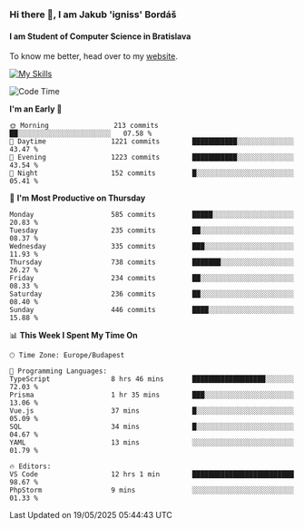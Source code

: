 ### Hi there 👋, I am Jakub 'igniss' Bordáš

#### I am Student of Computer Science in Bratislava
To know me better, head over to my [website](https://bordas.sk).

[![My Skills](https://skillicons.dev/icons?i=js,typescript,html,css,figma,svelte,vue,next,postgresql,nest,express,nodejs)](https://bordas.sk)


<!--START_SECTION:waka-->
![Code Time](http://img.shields.io/badge/Code%20Time-1%2C897%20hrs%2039%20mins-blue)

**I'm an Early 🐤** 

```text
🌞 Morning                213 commits         ██░░░░░░░░░░░░░░░░░░░░░░░   07.58 % 
🌆 Daytime                1221 commits        ███████████░░░░░░░░░░░░░░   43.47 % 
🌃 Evening                1223 commits        ███████████░░░░░░░░░░░░░░   43.54 % 
🌙 Night                  152 commits         █░░░░░░░░░░░░░░░░░░░░░░░░   05.41 % 
```
📅 **I'm Most Productive on Thursday** 

```text
Monday                   585 commits         █████░░░░░░░░░░░░░░░░░░░░   20.83 % 
Tuesday                  235 commits         ██░░░░░░░░░░░░░░░░░░░░░░░   08.37 % 
Wednesday                335 commits         ███░░░░░░░░░░░░░░░░░░░░░░   11.93 % 
Thursday                 738 commits         ███████░░░░░░░░░░░░░░░░░░   26.27 % 
Friday                   234 commits         ██░░░░░░░░░░░░░░░░░░░░░░░   08.33 % 
Saturday                 236 commits         ██░░░░░░░░░░░░░░░░░░░░░░░   08.40 % 
Sunday                   446 commits         ████░░░░░░░░░░░░░░░░░░░░░   15.88 % 
```


📊 **This Week I Spent My Time On** 

```text
🕑︎ Time Zone: Europe/Budapest

💬 Programming Languages: 
TypeScript               8 hrs 46 mins       ██████████████████░░░░░░░   72.03 % 
Prisma                   1 hr 35 mins        ███░░░░░░░░░░░░░░░░░░░░░░   13.06 % 
Vue.js                   37 mins             █░░░░░░░░░░░░░░░░░░░░░░░░   05.09 % 
SQL                      34 mins             █░░░░░░░░░░░░░░░░░░░░░░░░   04.67 % 
YAML                     13 mins             ░░░░░░░░░░░░░░░░░░░░░░░░░   01.79 % 

🔥 Editors: 
VS Code                  12 hrs 1 min        █████████████████████████   98.67 % 
PhpStorm                 9 mins              ░░░░░░░░░░░░░░░░░░░░░░░░░   01.33 % 
```


 Last Updated on 19/05/2025 05:44:43 UTC
<!--END_SECTION:waka-->

